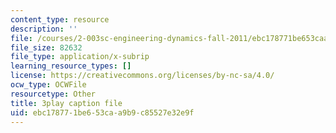 ```yaml
---
content_type: resource
description: ''
file: /courses/2-003sc-engineering-dynamics-fall-2011/ebc178771be653caa9b9c85527e32e9f_p9DHjoLS3GA.vtt
file_size: 82632
file_type: application/x-subrip
learning_resource_types: []
license: https://creativecommons.org/licenses/by-nc-sa/4.0/
ocw_type: OCWFile
resourcetype: Other
title: 3play caption file
uid: ebc17877-1be6-53ca-a9b9-c85527e32e9f
---
```

